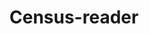# Census-reader<!DOCTYPE html>
<html lang="en">
<head>
  <meta charset="UTF-8">
  <meta name="viewport" content="width=device-width, initial-scale=1.0">
  <title>Resident Report Generator</title>
  <script src="https://cdn.tailwindcss.com"></script>
  <style>
    body {
      font-family: -apple-system, BlinkMacSystemFont, 'Segoe UI', Roboto, Oxygen, Ubuntu, Cantarell, sans-serif;
    }
  </style>
</head>
<body>
  <div id="root"></div>

  <script crossorigin src="https://unpkg.com/react@18/umd/react.production.min.js"></script>
  <script crossorigin src="https://unpkg.com/react-dom@18/umd/react-dom.production.min.js"></script>
  <script src="https://unpkg.com/@babel/standalone/babel.min.js"></script>

  <script type="text/babel">
    const { useState } = React;

    const Upload = () => (
      <svg width="20" height="20" viewBox="0 0 24 24" fill="none" stroke="currentColor" strokeWidth="2" strokeLinecap="round" strokeLinejoin="round">
        <path d="M21 15v4a2 2 0 0 1-2 2H5a2 2 0 0 1-2-2v-4"></path>
        <polyline points="17 8 12 3 7 8"></polyline>
        <line x1="12" y1="3" x2="12" y2="15"></line>
      </svg>
    );

    const FileText = () => (
      <svg width="20" height="20" viewBox="0 0 24 24" fill="none" stroke="currentColor" strokeWidth="2" strokeLinecap="round" strokeLinejoin="round">
        <path d="M14 2H6a2 2 0 0 0-2 2v16a2 2 0 0 0 2 2h12a2 2 0 0 0 2-2V8z"></path>
        <polyline points="14 2 14 8 20 8"></polyline>
        <line x1="16" y1="13" x2="8" y2="13"></line>
        <line x1="16" y1="17" x2="8" y2="17"></line>
        <polyline points="10 9 9 9 8 9"></polyline>
      </svg>
    );

    const Download = () => (
      <svg width="16" height="16" viewBox="0 0 24 24" fill="none" stroke="currentColor" strokeWidth="2" strokeLinecap="round" strokeLinejoin="round">
        <path d="M21 15v4a2 2 0 0 1-2 2H5a2 2 0 0 1-2-2v-4"></path>
        <polyline points="7 10 12 15 17 10"></polyline>
        <line x1="12" y1="15" x2="12" y2="3"></line>
      </svg>
    );

    const AlertCircle = () => (
      <svg width="20" height="20" viewBox="0 0 24 24" fill="none" stroke="currentColor" strokeWidth="2" strokeLinecap="round" strokeLinejoin="round">
        <circle cx="12" cy="12" r="10"></circle>
        <line x1="12" y1="8" x2="12" y2="12"></line>
        <line x1="12" y1="16" x2="12.01" y2="16"></line>
      </svg>
    );

    const CheckCircle = () => (
      <svg width="20" height="20" viewBox="0 0 24 24" fill="none" stroke="currentColor" strokeWidth="2" strokeLinecap="round" strokeLinejoin="round">
        <path d="M22 11.08V12a10 10 0 1 1-5.93-9.14"></path>
        <polyline points="22 4 12 14.01 9 11.01"></polyline>
      </svg>
    );

    const ResidentReportGenerator = () => {
      const [excelFile, setExcelFile] = useState(null);
      const [censusFile, setCensusFile] = useState(null);
      const [nextVisitDate, setNextVisitDate] = useState('');
      const [processing, setProcessing] = useState(false);
      const [logs, setLogs] = useState([]);
      const [result, setResult] = useState(null);
      const [error, setError] = useState(null);
      const [librariesLoaded, setLibrariesLoaded] = useState(false);

      const addLog = (message, type = 'info') => {
        setLogs(prev => [...prev, { message, type, timestamp: new Date().toISOString() }]);
      };

      const normalizeName = (name) => {
        if (!name) return '';
        
        let cleaned = String(name)
          .replace(/^\s*(Active|Status|Inactive)\s+/i, '')
          .trim()
          .toLowerCase();
        
        cleaned = cleaned
          .replace(/\s+jr\.?$/i, '')
          .replace(/\s+sr\.?$/i, '')
          .replace(/\s+iii$/i, '')
          .replace(/\s+ii$/i, '');
        
        cleaned = cleaned.replace(/[^a-z\s,]/g, '');
        
        if (cleaned.includes(',')) {
          const parts = cleaned.split(',').map(p => p.trim());
          if (parts.length === 2) {
            cleaned = `${parts[1]} ${parts[0]}`;
          }
        }
        
        cleaned = cleaned.replace(/\s+/g, ' ').trim();
        
        let normalized = cleaned;
        normalized = normalized.replace(/\bi\b/g, 'l');
        normalized = normalized.replace(/\bil/g, 'll');
        
        const parts = normalized.split(' ').filter(p => p.length > 0);
        return parts.sort().join(' ');
      };

      const loadLibraries = async () => {
        if (librariesLoaded) return;
        
        try {
          if (!window.XLSX) {
            addLog('Loading Excel library...');
            await new Promise((resolve, reject) => {
              const script = document.createElement('script');
              script.src = 'https://cdnjs.cloudflare.com/ajax/libs/xlsx/0.18.5/xlsx.full.min.js';
              script.onload = resolve;
              script.onerror = () => reject(new Error('Failed to load XLSX library. Please check your internet connection.'));
              document.head.appendChild(script);
            });
          }
          
          if (!window.pdfjsLib) {
            addLog('Loading PDF library...');
            await new Promise((resolve, reject) => {
              const script = document.createElement('script');
              script.src = 'https://cdnjs.cloudflare.com/ajax/libs/pdf.js/3.11.174/pdf.min.js';
              script.onload = () => {
                window.pdfjsLib.GlobalWorkerOptions.workerSrc = 
                  'https://cdnjs.cloudflare.com/ajax/libs/pdf.js/3.11.174/pdf.worker.min.js';
                resolve();
              };
              script.onerror = () => reject(new Error('Failed to load PDF library. Please check your internet connection.'));
              document.head.appendChild(script);
            });
          }
          
          if (!window.mammoth) {
            addLog('Loading Word document library...');
            await new Promise((resolve, reject) => {
              const script = document.createElement('script');
              script.src = 'https://cdnjs.cloudflare.com/ajax/libs/mammoth/1.6.0/mammoth.browser.min.js';
              script.onload = resolve;
              script.onerror = () => reject(new Error('Failed to load Word library. Please check your internet connection.'));
              document.head.appendChild(script);
            });
          }
          
          setLibrariesLoaded(true);
          addLog('All libraries loaded successfully', 'success');
        } catch (err) {
          throw new Error(`Library loading failed: ${err.message}. Make sure you have internet connection.`);
        }
      };

      const parseDate = (dateStr) => {
        if (!dateStr) return null;
        const str = String(dateStr);
        const parts = str.split('/');
        if (parts.length === 3) {
          const month = parseInt(parts[0]);
          const day = parseInt(parts[1]);
          let year = parseInt(parts[2]);
          if (year < 100) year += 2000;
          return new Date(year, month - 1, day);
        }
        return new Date(dateStr);
      };

      const calculateNextDOS = (date) => {
        if (!date) return '';
        const nextDate = new Date(date);
        nextDate.setDate(nextDate.getDate() + 61);
        return `${(nextDate.getMonth() + 1).toString().padStart(2, '0')}/${nextDate.getDate().toString().padStart(2, '0')}/${nextDate.getFullYear().toString().slice(-2)}`;
      };

      const parseExcelData = (excelData) => {
        const headers = excelData[0];
        const rows = excelData.slice(1).filter(row => row && row.length > 0);
        
        const colMap = {
          template: headers.indexOf('Template'),
          provider: headers.indexOf('Provider'),
          patient: headers.indexOf('Patient'),
          facility: headers.indexOf('Facility'),
          visitDate: headers.indexOf('Visit Date'),
          cpts: headers.indexOf('CPTs'),
          icds: headers.indexOf('ICDs')
        };

        const facility = rows.length > 0 ? String(rows[0][colMap.facility] || '') : '';
        const doctorName = rows.length > 0 ? String(rows[0][colMap.provider] || '') : '';
        
        addLog(`Facility: "${facility}", Doctor: "${doctorName}"`);

        const patientMap = new Map();
        
        rows.forEach((row) => {
          const patientName = row[colMap.patient];
          const visitDateStr = row[colMap.visitDate];
          
          if (!patientName) return;

          const visitDate = parseDate(visitDateStr);
          const template = String(row[colMap.template] || '');
          let cpts = String(row[colMap.cpts] || '');
          
          if (template.includes('Patient Refusal Note')) {
            cpts = 'Patient Refusal Note';
          } else if (template.includes('Patient Not Found Note')) {
            cpts = 'Patient Not Found Note';
          }

          const patientData = {
            name: String(patientName),
            visitDate: visitDate,
            visitDateStr: String(visitDateStr),
            cpts: cpts,
            icds: String(row[colMap.icds] || ''),
            isNotFound: template.includes('Patient Not Found Note')
          };

          const normalizedName = normalizeName(patientName);
          if (!patientMap.has(normalizedName) || visitDate > patientMap.get(normalizedName).visitDate) {
            patientMap.set(normalizedName, patientData);
          }
        });

        addLog(`Processed ${patientMap.size} unique patients`, 'success');
        return { facility, doctorName, patientMap };
      };

      const parseExcelCensus = (data) => {
        const residents = [];
        const seenResidents = new Set();
        
        let roomColIndex = -1;
        let nameColIndex = -1;
        
        for (let i = 0; i < Math.min(10, data.length); i++) {
          const row = data[i];
          if (!row) continue;
          
          for (let j = 0; j < row.length; j++) {
            const cell = String(row[j] || '').toLowerCase().trim();
            if (cell.includes('room') && roomColIndex === -1) roomColIndex = j;
            if ((cell.includes('resident') || cell.includes('name')) && nameColIndex === -1) nameColIndex = j;
          }
        }
        
        let startRow = (roomColIndex !== -1 || nameColIndex !== -1) ? 1 : 0;
        
        for (let i = startRow; i < data.length; i++) {
          const row = data[i];
          if (!row || row.length === 0) continue;
          
          const possibleCombos = [
            [0, 1],
            [roomColIndex, nameColIndex],
            [1, 0],
            [0, 2],
            [1, 2],
          ].filter(combo => combo[0] !== -1 && combo[1] !== -1);
          
          let foundResident = false;
          
          for (const [roomIdx, nameIdx] of possibleCombos) {
            if (foundResident) break;
            if (roomIdx >= row.length || nameIdx >= row.length) continue;
            
            let roomCell = String(row[roomIdx] || '').trim().replace(/[\r\n]+/g, ' ').replace(/\s+/g, ' ');
            let nameCell = String(row[nameIdx] || '').trim().replace(/[\r\n]+/g, ' ').replace(/\s+/g, ' ');
            
            if (!roomCell || !nameCell) continue;
            if (roomCell.toLowerCase().includes('room') || roomCell.toLowerCase().includes('unit')) continue;
            if (nameCell.toLowerCase().includes('resident') || nameCell.toLowerCase().includes('name')) continue;
            if (nameCell === 'Empty' || nameCell === 'Vacant') continue;
            
            const roomMatch = roomCell.match(/(\d{2,4}[-]?[A-DP]?)/i);
            
            if (roomMatch) {
              const room = roomMatch[1].toUpperCase();
              const nameParts = nameCell.split(/[;\n]|(?:\s{3,})/);
              
              for (const part of nameParts) {
                const cleaned = part.trim();
                if (!cleaned || cleaned.length < 3) continue;
                
                let nameMatch = cleaned.match(/^([A-Z][a-zA-Z\s'-]+(?:\s+(?:Jr\.?|Sr\.?|II|III|IV))?),\s*([A-Z][a-zA-Z\s'-]+)/);
                
                if (nameMatch) {
                  const name = `${nameMatch[1].trim()}, ${nameMatch[2].trim()}`;
                  const key = `${room}:${name.toLowerCase()}`;
                  
                  if (!seenResidents.has(key)) {
                    seenResidents.add(key);
                    residents.push({ name, room });
                    foundResident = true;
                  }
                } else {
                  nameMatch = cleaned.match(/^([A-Z][a-z]+)\s+([A-Z][a-zA-Z\s'-]+?)$/);
                  if (nameMatch) {
                    const name = `${nameMatch[2].trim()}, ${nameMatch[1].trim()}`;
                    const key = `${room}:${name.toLowerCase()}`;
                    
                    if (!seenResidents.has(key)) {
                      seenResidents.add(key);
                      residents.push({ name, room });
                      foundResident = true;
                    }
                  }
                }
              }
            }
          }
        }
        
        return residents;
      };

      const parsePDFCensus = async (pdfArrayBuffer) => {
        const loadingTask = window.pdfjsLib.getDocument({ data: pdfArrayBuffer });
        const pdf = await loadingTask.promise;
        
        addLog(`PDF loaded: ${pdf.numPages} pages`, 'success');
        
        const allTextItems = [];
        for (let i = 1; i <= pdf.numPages; i++) {
          const page = await pdf.getPage(i);
          const textContent = await page.getTextContent();
          allTextItems.push(...textContent.items);
        }

        addLog(`Extracted ${allTextItems.length} text items from PDF`);

        if (allTextItems.length === 0) {
          throw new Error('PDF appears to be image-based. Please provide a text-based PDF or try Excel format.');
        }
        
        const residents = [];
        const seenResidents = new Set();
        
        addLog('Parsing PDF content...');
        
        const roomPositions = [];
        for (let i = 0; i < allTextItems.length; i++) {
          const item = allTextItems[i].str.trim();
          const roomMatch = item.match(/^(\d{2,4}[-]?[A-DP]?)$/i);
          if (roomMatch) {
            roomPositions.push({ room: roomMatch[1].toUpperCase(), index: i });
          }
        }
        
        addLog(`Found ${roomPositions.length} room numbers in PDF`);
        
        const skipPatterns = [
          /^(MLTSS|ICP|MCR|PVT|LTSS|HOS|INS|PA|PAP|MCD|MA|COM|SNF|ALF|IL)$/i,
          /^\([^)]+\)$/,
          /^(Active|Inactive|Status|Empty|Vacant)$/i,
          /^\d{1,2}\/\d{1,2}\/\d{2,4}$/,
          /^[\d\-\(\)\s]+$/
        ];
        
        for (const roomInfo of roomPositions) {
          const room = roomInfo.room;
          const startIdx = roomInfo.index;
          
          for (let j = startIdx + 1; j < Math.min(startIdx + 30, allTextItems.length); j++) {
            const text = allTextItems[j].str.trim();
            
            if (/^\d{2,4}[-]?[A-DP]?$/i.test(text)) break;
            
            if (skipPatterns.some(pattern => pattern.test(text))) continue;
            
            let nameMatch = text.match(/^([A-Z][a-z]+(?:\s+[A-Z][a-z]+)+?)(?:\s+\([^)]+\))?$/);
            if (nameMatch) {
              const nameParts = nameMatch[1].trim().split(/\s+/);
              if (nameParts.length >= 2) {
                const lastName = nameParts[nameParts.length - 1];
                const firstName = nameParts.slice(0, -1).join(' ');
                const fullName = `${lastName}, ${firstName}`;
                const key = `${room}:${fullName.toLowerCase()}`;
                
                if (!seenResidents.has(key)) {
                  seenResidents.add(key);
                  residents.push({ name: fullName, room: room });
                }
                break;
              }
            }
            
            nameMatch = text.match(/^([A-Z][a-zA-Z\s'-]+(?:\s+(?:Jr\.?|Sr\.?|II|III|IV))?),\s*([A-Z][a-zA-Z\s'-.]+)/i);
            if (nameMatch) {
              const fullName = `${nameMatch[1].trim()}, ${nameMatch[2].trim()}`;
              const key = `${room}:${fullName.toLowerCase()}`;
              
              if (!seenResidents.has(key)) {
                seenResidents.add(key);
                residents.push({ name: fullName, room: room });
              }
              break;
            }
          }
        }
        
        return residents;
      };

      const parseWordCensus = async (arrayBuffer) => {
        const textResult = await window.mammoth.extractRawText({ arrayBuffer });
        const text = textResult.value;
        
        addLog('Extracted text from Word document');
        
        const residents = [];
        const seenResidents = new Set();
        
        let pattern = /(\d{2,4}[-]?[A-DP]?)\s+([A-Z][a-zA-Z\s'-]+(?:\s+(?:Jr\.?|Sr\.?|II|III|IV))?),\s+([A-Z][a-zA-Z\s'-]+)/g;
        
        let match;
        while ((match = pattern.exec(text)) !== null) {
          const room = match[1].toUpperCase();
          const name = `${match[2].trim()}, ${match[3].trim()}`;
          const key = `${room}:${name.toLowerCase()}`;
          
          if (!seenResidents.has(key)) {
            seenResidents.add(key);
            residents.push({ name, room });
          }
        }
        
        return residents;
      };

      const processCensusFile = async () => {
        const fileName = censusFile.name.toLowerCase();
        
        if (fileName.endsWith('.xlsx') || fileName.endsWith('.xls')) {
          addLog('Reading Excel census file...');
          const arrayBuffer = await censusFile.arrayBuffer();
          const workbook = window.XLSX.read(arrayBuffer);
          
          let allResidents = [];
          workbook.SheetNames.forEach(sheetName => {
            const skipNames = ['summary', 'notes', 'archive', 'info'];
            if (skipNames.some(skip => sheetName.toLowerCase().includes(skip))) return;
            
            const worksheet = workbook.Sheets[sheetName];
            const data = window.XLSX.utils.sheet_to_json(worksheet, { header: 1 });
            const residents = parseExcelCensus(data);
            allResidents.push(...residents);
          });
          
          return allResidents;
          
        } else if (fileName.endsWith('.pdf')) {
          addLog('Reading PDF census file...');
          const arrayBuffer = await censusFile.arrayBuffer();
          return await parsePDFCensus(arrayBuffer);
          
        } else if (fileName.endsWith('.docx') || fileName.endsWith('.doc')) {
          addLog('Reading Word document census file...');
          const arrayBuffer = await censusFile.arrayBuffer();
          return await parseWordCensus(arrayBuffer);
          
        } else {
          throw new Error('Census file must be PDF, Word, or Excel');
        }
      };

      const processFiles = async () => {
        if (!excelFile || !censusFile) {
          setError('Please upload both files');
          return;
        }

        setProcessing(true);
        setLogs([]);
        setError(null);
        setResult(null);

        try {
          await loadLibraries();
          
          addLog('Reading Excel file...');
          const excelArrayBuffer = await excelFile.arrayBuffer();
          const workbook = window.XLSX.read(excelArrayBuffer);
          const worksheet = workbook.Sheets[workbook.SheetNames[0]];
          const excelData = window.XLSX.utils.sheet_to_json(worksheet, { header: 1 });
          
          const { facility, doctorName, patientMap } = parseExcelData(excelData);
          
          const censusResidents = await processCensusFile();
          addLog(`Found ${censusResidents.length} residents in census`, 'success');

          if (censusResidents.length === 0) {
            throw new Error('No residents found in census file. Please check the file format.');
          }

          const reportData = [];
          let matchCount = 0;

          censusResidents.forEach(censusResident => {
            const normalizedCensusName = normalizeName(censusResident.name);
            const matchedPatient = patientMap.get(normalizedCensusName);
            
            if (matchedPatient) {
              matchCount++;
              reportData.push({
                roomNumber: censusResident.room,
                residentName: censusResident.name,
                visitDate: matchedPatient.visitDateStr,
                nextDOS: calculateNextDOS(matchedPatient.visitDate),
                cpts: matchedPatient.cpts,
                icds: matchedPatient.icds,
                history: '',
                notes: ''
              });
            } else {
              reportData.push({
                roomNumber: censusResident.room,
                residentName: censusResident.name,
                visitDate: '',
                nextDOS: '',
                cpts: '',
                icds: '',
                history: 'Not Seen',
                notes: ''
              });
            }
          });

          addLog(`Matched ${matchCount} residents`, 'success');
          
          let nextExpectedVisit = nextVisitDate.trim();
          if (!nextExpectedVisit) {
            let latestVisit = null;
            patientMap.forEach(patient => {
              if (!latestVisit || patient.visitDate > latestVisit) {
                latestVisit = patient.visitDate;
              }
            });
            nextExpectedVisit = latestVisit ? calculateNextDOS(latestVisit) : '';
          }

          addLog('Generating Excel report...');
          const outputWorkbook = window.XLSX.utils.book_new();
          
          const wsData = [
            [`Facility: ${facility}`],
            [`Doctor: ${doctorName}`],
            [`Next Expected Visit: ${nextExpectedVisit}`],
            [],
            ['Room Number', 'Resident Name', 'Visit Date', 'Next DOS', 'CPT Codes', 'ICD Codes', 'History', 'Notes']
          ];

          reportData.forEach(row => {
            wsData.push([
              row.roomNumber,
              row.residentName,
              row.visitDate,
              row.nextDOS,
              row.cpts,
              row.icds,
              row.history,
              row.notes
            ]);
          });

          const ws = window.XLSX.utils.aoa_to_sheet(wsData);
          ws['!cols'] = [
            { wch: 12 }, { wch: 25 }, { wch: 12 }, { wch: 12 },
            { wch: 30 }, { wch: 40 }, { wch: 12 }, { wch: 30 }
          ];

          window.XLSX.utils.book_append_sheet(outputWorkbook, ws, 'Resident Report');
          const wbout = window.XLSX.write(outputWorkbook, { bookType: 'xlsx', type: 'array' });
          const blob = new Blob([wbout], { type: 'application/vnd.openxmlformats-officedocument.spreadsheetml.sheet' });
          
          const filename = `${facility.replace(/[^a-z0-9]/gi, '_')}_Report_${new Date().toISOString().split('T')[0]}.xlsx`;
          
          setResult({ blob, filename, rowCount: reportData.length, matchCount });
          addLog('Report generated successfully!', 'success');

        } catch (err) {
          setError(`Error: ${err.message}`);
          addLog(`Error: ${err.message}`, 'error');
          console.error('Full error:', err);
        } finally {
          setProcessing(false);
        }
      };

      const downloadReport = () => {
        if (!result) return;
        const url = URL.createObjectURL(result.blob);
        const a = document.createElement('a');
        a.href = url;
        a.download = result.filename;
        document.body.appendChild(a);
        a.click();
        document.body.removeChild(a);
        URL.revokeObjectURL(url);
      };

      return (
        <div className="min-h-screen bg-gradient-to-br from-blue-50 to-indigo-100 p-8">
          <div className="max-w-4xl mx-auto">
            <div className="bg-white rounded-lg shadow-xl p-8">
              <h1 className="text-3xl font-bold text-gray-800 mb-2">
                Resident Report Generator
              </h1>
              <p className="text-sm text-gray-600 mb-6">
                Upload your Excel data and census file to generate a comprehensive resident report
              </p>

              <div className="space-y-6">
                <div>
                  <label className="block text-sm font-medium text-gray-700 mb-2">
                    Upload Excel File (Residents Seen)
                  </label>
                  <label className="flex-1 flex items-center justify-center px-4 py-3 border-2 border-dashed border-gray-300 rounded-lg cursor-pointer hover:border-indigo-500 transition">
                    <FileText />
                    <span className="text-sm text-gray-600 ml-2">
                      {excelFile ? excelFile.name : 'Choose Excel file...'}
                    </span>
                    <input
                      type="file"
                      accept=".xlsx,.xls"
                      onChange={(e) => setExcelFile(e.target.files[0])}
                      className="hidden"
                    />
                  </label>
                </div>

                <div>
                  <label className="block text-sm font-medium text-gray-700 mb-2">
                    Upload Census File (PDF, Word, or Excel)
                  </label>
                  <label className="flex-1 flex items-center justify-center px-4 py-3 border-2 border-dashed border-gray-300 rounded-lg cursor-pointer hover:border-indigo-500 transition">
                    <Upload />
                    <span className="text-sm text-gray-600 ml-2">
                      {censusFile ? censusFile.name : 'Choose PDF, Word, or Excel file...'}
                    </span>
                    <input
                      type="file"
                      accept=".pdf,.docx,.doc,.xlsx,.xls"
                      onChange={(e) => setCensusFile(e.target.files[0])}
                      className="hidden"
                    />
                  </label>
                  <p className="text-xs text-gray-500 mt-1">
                    Excel format recommended for best accuracy
                  </p>
                </div>

                <div>
                  <label className="block text-sm font-medium text-gray-700 mb-2">
                    Next Expected Visit Date (Optional)
                  </label>
                  <input
                    type="text"
                    placeholder="MM/DD/YY (leave blank to auto-calculate)"
                    value={nextVisitDate}
                    onChange={(e) => setNextVisitDate(e.target.value)}
                    className="w-full px-4 py-3 border border-gray-300 rounded-lg focus:ring-2 focus:ring-indigo-500 focus:border-indigo-500"
                  />
                  <p className="text-xs text-gray-500 mt-1">
                    If blank, calculates as latest visit + 61 days
                  </p>
                </div>

                <button
                  onClick={processFiles}
                  disabled={!excelFile || !censusFile || processing}
                  className="w-full bg-indigo-600 text-white py-3 rounded-lg font-medium hover:bg-indigo-700 disabled:bg-gray-400 disabled:cursor-not-allowed transition"
                >
                  {processing ? 'Processing...' : 'Generate Report'}
                </button>

                {error && (
                  <div className="bg-red-50 border border-red-200 rounded-lg p-4 flex items-start gap-3">
                    <AlertCircle />
                    <div className="flex-1">
                      <p className="text-sm text-red-800 font-medium">Error</p>
                      <p className="text-sm text-red-700 mt-1">{error}</p>
                    </div>
                  </div>
                )}

                {result && (
                  <div className="bg-green-50 border border-green-200 rounded-lg p-4">
                    <div className="flex items-start gap-3 mb-4">
                      <CheckCircle />
                      <div>
                        <p className="text-sm font-medium text-green-800">
                          Report generated successfully!
                        </p>
                        <p className="text-sm text-green-700 mt-1">
                          {result.rowCount} residents processed, {result.matchCount} matched
                        </p>
                      </div>
                    </div>
                    <button
                      onClick={downloadReport}
                      className="w-full bg-green-600 text-white py-2 rounded-lg font-medium hover:bg-green-700 flex items-center justify-center gap-2 transition"
                    >
                      <Download />
                      Download Excel Report
                    </button>
                  </div>
                )}

                {logs.length > 0 && (
                  <div className="bg-gray-50 rounded-lg p-4 max-h-96 overflow-y-auto">
                    <h3 className="text-sm font-medium text-gray-700 mb-2">Processing Log:</h3>
                    <div className="space-y-1">
                      {logs.map((log, idx) => (
                        <div
                          key={idx}
                          className={`text-xs font-mono ${
                            log.type === 'error' ? 'text-red-600' :
                            log.type === 'success' ? 'text-green-600' :
                            'text-gray-600'
                          }`}
                        >
                          {log.message}
                        </div>
                      ))}
                    </div>
                  </div>
                )}
              </div>

              <div className="mt-8 pt-6 border-t border-gray-200">
                <p className="text-xs text-gray-500 text-center">
                  This tool requires an active internet connection to load processing libraries
                </p>
              </div>
            </div>
          </div>
        </div>
      );
    };

    ReactDOM.render(<ResidentReportGenerator />, document.getElementById('root'));
  </script>
</body>
</html>

